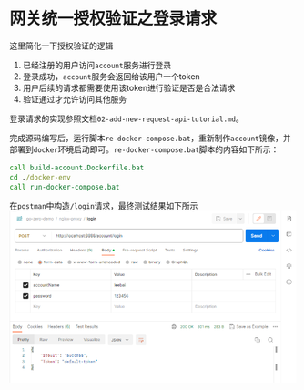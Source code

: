 # 网关统一授权验证之登录请求
这里简化一下授权验证的逻辑
1. 已经注册的用户访问`account`服务进行登录
2. 登录成功，`account`服务会返回给该用户一个token
3. 用户后续的请求都需要使用该token进行验证是否是合法请求
4. 验证通过才允许访问其他服务

登录请求的实现参照文档`02-add-new-request-api-tutorial.md`。

完成源码编写后，运行脚本`re-docker-compose.bat`，重新制作`account`镜像，并部署到`docker`环境启动即可。`re-docker-compose.bat`脚本的内容如下所示：
```bat
call build-account.Dockerfile.bat
cd ./docker-env
call run-docker-compose.bat
```

在`postman`中构造`/login`请求，最终测试结果如下所示
![](./imgs/postman-login-request.png)